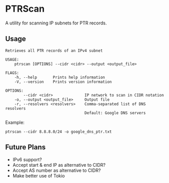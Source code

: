 # PTRScan

A utility for scanning IP subnets for PTR records.

## Usage

```
Retrieves all PTR records of an IPv4 subnet

USAGE:
    ptrscan [OPTIONS] --cidr <cidr> --output <output_file>

FLAGS:
    -h, --help       Prints help information
    -V, --version    Prints version information

OPTIONS:
        --cidr <cidr>              IP network to scan in CIDR notation
    -o, --output <output_file>     Output file
    -r, --resolvers <resolvers>    Comma-separated list of DNS resolvers
                                   Default: Google DNS servers
```

Example:

```
ptrscan --cidr 8.8.8.0/24 -o google_dns_ptr.txt
```

## Future Plans

* IPv6 support?
* Accept start & end IP as alternative to CIDR?
* Accept AS number as alternative to CIDR?
* Make better use of Tokio
